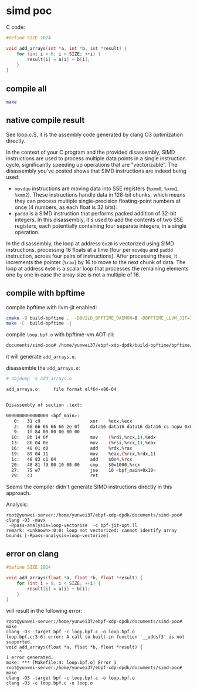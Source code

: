 # simd poc

C code:

```c
#define SIZE 1024

void add_arrays(int *a, int *b, int *result) {
    for (int i = 0; i < SIZE; ++i) {
        result[i] = a[i] + b[i];
    }
}
```

## compile all

```sh
make
```

## native compile result

See loop.c.S, it is the assembly code generated by clang O3 optimization directly.

In the context of your C program and the provided disassembly, SIMD instructions are used to process multiple data points in a single instruction cycle, significantly speeding up operations that are "vectorizable". The disassembly you've posted shows that SIMD instructions are indeed being used:

- `movdqu` instructions are moving data into SSE registers (`%xmm0`, `%xmm1`, `%xmm2`). These instructions handle data in 128-bit chunks, which means they can process multiple single-precision floating-point numbers at once (4 numbers, as each float is 32 bits).
- `paddd` is a SIMD instruction that performs packed addition of 32-bit integers. In this disassembly, it's used to add the contents of two SSE registers, each potentially containing four separate integers, in a single operation.

In the disassembly, the loop at address `0x20` is vectorized using SIMD instructions, processing 16 floats at a time (four per `movdqu` and `paddd` instruction, across four pairs of instructions). After processing these, it increments the pointer (`%rax`) by 16 to move to the next chunk of data. The loop at address `0x90` is a scalar loop that processes the remaining elements one by one in case the array size is not a multiple of 16.

## compile with bpftime

compile bpftime with llvm-jit enabled:

```sh
cmake -B build-bpftime .  -DBUILD_BPFTIME_DAEMON=0 -DBPFTIME_LLVM_JIT=1
make -C  build-bpftime -j
```

compile `loop.bpf.o` with bpftime-vm AOT cli:

```sh
documents/simd-poc# /home/yunwei37/ebpf-xdp-dpdk/build-bpftime/bpftime/vm/cli/bpftime-vm build loop.bpf.o
```

it will generate `add_arrays.o`.

disassemble the `add_arrays.o`:

```sh
# objdump -S add_arrays.o 

add_arrays.o:     file format elf64-x86-64


Disassembly of section .text:

0000000000000000 <bpf_main>:
   0:   31 c9                   xor    %ecx,%ecx
   2:   66 66 66 66 66 2e 0f    data16 data16 data16 data16 cs nopw 0x0(%rax,%rax,1)
   9:   1f 84 00 00 00 00 00 
  10:   8b 14 0f                mov    (%rdi,%rcx,1),%edx
  13:   8b 04 0e                mov    (%rsi,%rcx,1),%eax
  16:   48 01 d0                add    %rdx,%rax
  19:   89 04 11                mov    %eax,(%rcx,%rdx,1)
  1c:   48 83 c1 04             add    $0x4,%rcx
  20:   48 81 f9 00 10 00 00    cmp    $0x1000,%rcx
  27:   75 e7                   jne    10 <bpf_main+0x10>
  29:   c3                      ret
```

Seems the compiler didn't generate SIMD instructions directly in this approach.

Analysis:

```console
root@yunwei-server:/home/yunwei37/ebpf-xdp-dpdk/documents/simd-poc# clang -O3 -mavx
 -Rpass-analysis=loop-vectorize  -c bpf-jit-opt.ll
remark: <unknown>:0:0: loop not vectorized: cannot identify array bounds [-Rpass-analysis=loop-vectorize]
```

## error on clang

```c
#define SIZE 1024

void add_arrays(float *a, float *b, float *result) {
    for (int i = 0; i < SIZE; ++i) {
        result[i] = a[i] + b[i];
    }
}

```

will result in the following error:

```console
root@yunwei-server:/home/yunwei37/ebpf-xdp-dpdk/documents/simd-poc# make
clang -O3 -target bpf -c loop.bpf.c -o loop.bpf.o
loop.bpf.c:3:6: error: A call to built-in function '__addsf3' is not supported.
void add_arrays(float *a, float *b, float *result) {
     ^
1 error generated.
make: *** [Makefile:4: loop.bpf.o] Error 1
root@yunwei-server:/home/yunwei37/ebpf-xdp-dpdk/documents/simd-poc# make
clang -O3 -target bpf -c loop.bpf.c -o loop.bpf.o
clang -O3 -c loop.bpf.c -o loop.o
```
